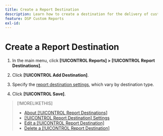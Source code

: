 ```yaml
---
title: Create a Report Destination
description: Learn how to create a destination for the delivery of custom reports.
feature: DSP Custom Reports
exl-id: 
---
```


# Create a Report Destination

1. In the main menu, click **[!UICONTROL Reports] > [!UICONTROL Report Destinations]**.

1. Click **[!UICONTROL Add Destination]**.

1. Specify the [report destination settings](/help/dsp/reports/reports-destinations/report-destination-settings.md), which vary by destination type.

1. Click **[!UICONTROL Save]**.


>[!MORELIKETHIS]
>
>* [About [!UICONTROL Report Destinations]](/help/dsp/reports/report-destinations/report-destination-about.md)
>* [[!UICONTROL Report Destination] Settings](/help/dsp/reports/report-destinations/report-destination-settings.md)
>* [Edit a [!UICONTROL Report Destination]](/help/dsp/reports/report-destinations/report-destination-edit.md)
>* [Delete a [!UICONTROL Report Destination]](/help/dsp/reports/report-destinations/report-destination-delete.md)
